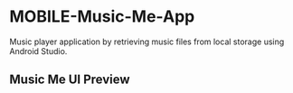 # MOBILE-Music-Me-App
Music player application by retrieving music files from local storage using Android Studio.

## Music Me UI Preview
